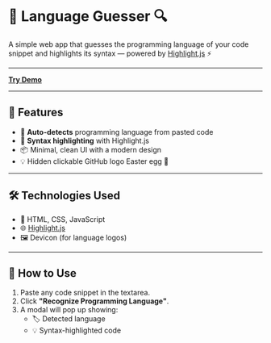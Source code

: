 # 🧠 Language Guesser 🔍

A simple web app that guesses the programming language of your code snippet and highlights its syntax — powered by [Highlight.js](https://highlightjs.org/) ⚡

---

[**Try Demo**]([http://denyshandziichuk.me/Language-Guesser/])

---

## 🚀 Features

- 🧠 **Auto-detects** programming language from pasted code
- 🌈 **Syntax highlighting** with Highlight.js
- 📦 Minimal, clean UI with a modern design
- 💡 Hidden clickable GitHub logo Easter egg 🐣

---

## 🛠️ Technologies Used

- 🧾 HTML, CSS, JavaScript
- 🌐 [Highlight.js](https://highlightjs.org/)
- 🖼️ Devicon (for language logos)

---

## 🎯 How to Use

1. Paste any code snippet in the textarea.
2. Click **"Recognize Programming Language"**.
3. A modal will pop up showing:
   - 🏷️ Detected language
   - 💡 Syntax-highlighted code
